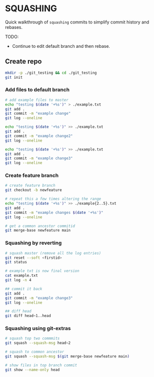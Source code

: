 # SQUASHING

Quick walkthrough of `squashing` commits to simplify commit history and rebases.  

TODO:

* Continue to edit default branch and then rebase.

## Create repo

```sh
mkdir -p ./git_testing && cd ./git_testing
git init
```

### Add files to default branch

```sh
# add example files to master
echo "testing $(date '+%s')" > ./example.txt
git add .
git commit -m "example change"
git log --oneline

echo "testing $(date '+%s')" >> ./example.txt
git add .
git commit -m "example change2"
git log --oneline

echo "testing $(date '+%s')" >> ./example.txt
git add .
git commit -m "example change3"
git log --oneline
```

### Create feature branch

```sh
# create feature branch
git checkout -b newfeature

# repeat this a few times altering the range
echo "testing $(date '+%s')" >> ./example{2..5}.txt
git add .
git commit -m "example changes $(date '+%s')"
git log --oneline

# get a common ancestor commitid
git merge-base newfeature main
```

### Squashing by reverting

```sh
# squash master (remove all the log entries)
git reset --soft <firstid>
git status

# example txt is now final version 
cat example.txt
git log -n 4

## commit it back
git add .
git commit -m "example change3"
git log --oneline

## diff head 
git diff head~1..head
```

### Squashing using git-extras

```sh
# squash top two commmits
git squash --squash-msg head~2                         

# squash to common ancestor 
git squash --squash-msg $(git merge-base newfeature main)

# show files in top branch commit
git show --name-only head
```
